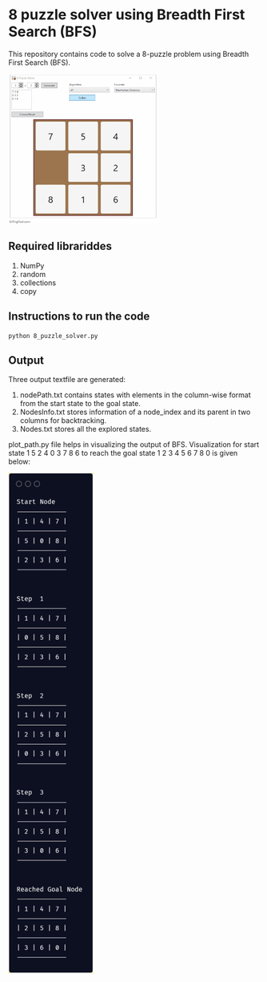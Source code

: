 # 8 puzzle solver using Breadth First Search (BFS) 
This repository contains code to solve a 8-puzzle problem using Breadth First Search (BFS). 

<img src="https://github.com/AbhijitMahalle/8-puzzle-solver/blob/master/gif/8_puzzle_solver.gif" width="300" height="300"/>  

## Required librariddes
1. NumPy
2. random
3. collections
4. copy

## Instructions to run the code
```
python 8_puzzle_solver.py
```
## Output
Three output textfile are generated:  
1. nodePath.txt contains states with elements in the column-wise format from the start state to the goal state.
2. NodesInfo.txt stores information of a node_index and its parent in two columns for backtracking.
3. Nodes.txt stores all the explored states.  

plot_path.py file helps in visualizing the output of BFS. 
Visualization for start state 1 5 2 4 0 3 7 8 6 to reach the goal state 1 2 3 4 5 6 7 8 0 is given below:  
 
<img src = "https://github.com/AbhijitMahalle/8-puzzle-solver/blob/master/results/visualization.png" width="170" height="1000"/>
